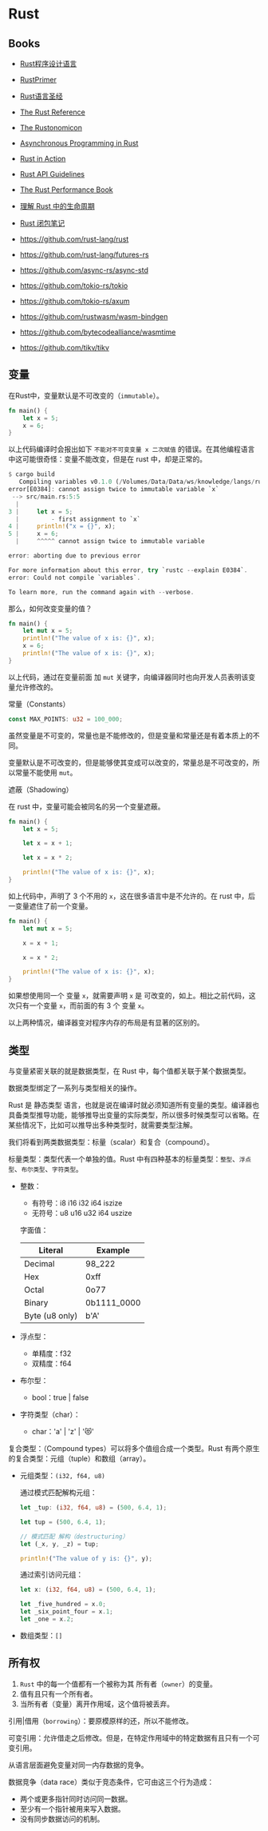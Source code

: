 # Rust

## Books

* [Rust程序设计语言](https://rustwiki.org/zh-CN/book)
* [RustPrimer](https://rustcc.gitbooks.io/rustprimer)
* [Rust语言圣经](https://course.rs/about-book.html)
* [The Rust Reference](https://doc.rust-lang.org/reference/introduction.html)
* [The Rustonomicon](https://doc.rust-lang.org/nightly/nomicon/intro.html)
* [Asynchronous Programming in Rust](https://rust-lang.github.io/async-book/)
* [Rust in Action](https://livebook.manning.com/book/rust-in-action)

* [Rust API Guidelines](https://rust-lang.github.io/api-guidelines)
* [The Rust Performance Book](https://nnethercote.github.io/perf-book)

* [理解 Rust 中的生命周期](https://lotabout.me/2016/rust-lifetime/)
* [Rust 闭包笔记](https://blog.linyinfeng.com/posts/how-do-rust-closures-work/)

* https://github.com/rust-lang/rust
* https://github.com/rust-lang/futures-rs
* https://github.com/async-rs/async-std
* https://github.com/tokio-rs/tokio
* https://github.com/tokio-rs/axum
* https://github.com/rustwasm/wasm-bindgen
* https://github.com/bytecodealliance/wasmtime
* https://github.com/tikv/tikv

## 变量

在Rust中，变量默认是不可改变的（`immutable`）。

```rs
fn main() {
    let x = 5;
    x = 6;
}
```

以上代码编译时会报出如下 `不能对不可变变量 x 二次赋值` 的错误。在其他编程语言中这可能很奇怪：变量不能改变，但是在 rust 中，却是正常的。

```rs
$ cargo build
   Compiling variables v0.1.0 (/Volumes/Data/Data/ws/knowledge/langs/rust/variables)
error[E0384]: cannot assign twice to immutable variable `x`
 --> src/main.rs:5:5
  |
3 |     let x = 5;
  |         - first assignment to `x`
4 |     println!("x = {}", x);
5 |     x = 6;
  |     ^^^^^ cannot assign twice to immutable variable

error: aborting due to previous error

For more information about this error, try `rustc --explain E0384`.
error: Could not compile `variables`.

To learn more, run the command again with --verbose.
```

那么，如何改变变量的值？

```rs
fn main() {
    let mut x = 5;
    println!("The value of x is: {}", x);
    x = 6;
    println!("The value of x is: {}", x);
}
```

以上代码，通过在变量前面 加 `mut` 关键字，向编译器同时也向开发人员表明该变量允许修改的。

常量（Constants）

```rs
const MAX_POINTS: u32 = 100_000;
```

虽然变量是不可变的，常量也是不能修改的，但是变量和常量还是有着本质上的不同。

变量默认是不可改变的，但是能够使其变成可以改变的，常量总是不可改变的，所以常量不能使用 `mut`。

遮蔽（Shadowing）

在 rust 中，变量可能会被同名的另一个变量遮蔽。

```rs
fn main() {
    let x = 5;

    let x = x + 1;

    let x = x * 2;

    println!("The value of x is: {}", x);
}
```

如上代码中，声明了 3 个不用的 `x`，这在很多语言中是不允许的。在 rust 中，后一变量遮住了前一个变量。

```rs
fn main() {
    let mut x = 5;

    x = x + 1;

    x = x * 2;

    println!("The value of x is: {}", x);
}
```

如果想使用同一个 变量 `x`，就需要声明 `x` 是 可改变的，如上。相比之前代码，这次只有一个变量 `x`，而前面的有 3 个 变量 `x`。

以上两种情况，编译器变对程序内存的布局是有显著的区别的。

## 类型

与变量紧密关联的就是数据类型，在 Rust 中，每个值都关联于某个数据类型。

数据类型绑定了一系列与类型相关的操作。

Rust 是 静态类型 语言，也就是说在编译时就必须知道所有变量的类型。编译器也具备类型推导功能，能够推导出变量的实际类型，所以很多时候类型可以省略。在某些情况下，比如可以推导出多种类型时，就需要类型注解。

我们将看到两类数据类型：标量（scalar）和复合（compound）。

标量类型：类型代表一个单独的值。Rust 中有四种基本的标量类型：`整型`、`浮点型`、`布尔类型`、`字符类型`。

  * 整数：
    * 有符号：i8 i16 i32 i64 iszize
    * 无符号：u8 u16 u32 i64 uszize

    字面值：

      Literal        | Example
      ---------------|---------------
      Decimal	       | 98_222
      Hex	           | 0xff
      Octal	         | 0o77
      Binary	       | 0b1111_0000
      Byte (u8 only) | b'A'

  * 浮点型：
    * 单精度：f32
    * 双精度：f64

  * 布尔型：
    * bool：true | false

  * 字符类型（char）：
    * char：'a' | 'z' | '😻'

复合类型：（Compound types）可以将多个值组合成一个类型。Rust 有两个原生的复合类型：元组（tuple）和数组（array）。

  * 元组类型：`(i32, f64, u8)`

    通过模式匹配解构元组：

    ```rs
    let _tup: (i32, f64, u8) = (500, 6.4, 1);

    let tup = (500, 6.4, 1);

    // 模式匹配 解构（destructuring）
    let (_x, y, _z) = tup;

    println!("The value of y is: {}", y);
    ```

    通过索引访问元组：

    ```rs
    let x: (i32, f64, u8) = (500, 6.4, 1);

    let _five_hundred = x.0;
    let _six_point_four = x.1;
    let _one = x.2;
    ```

  * 数组类型：`[]`

## 所有权

1. `Rust` 中的每一个值都有一个被称为其 所有者（`owner`）的变量。
2. 值有且只有一个所有者。
3. 当所有者（变量）离开作用域，这个值将被丢弃。

引用|借用（`borrowing`）：要原模原样的还，所以不能修改。

可变引用：允许借走之后修改。但是，在特定作用域中的特定数据有且只有一个可变引用。

从语言层面避免变量对同一内存数据的竞争。

数据竞争（data race）类似于竞态条件，它可由这三个行为造成：

* 两个或更多指针同时访问同一数据。
* 至少有一个指针被用来写入数据。
* 没有同步数据访问的机制。
